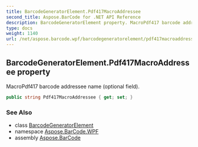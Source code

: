 ```yaml
---
title: BarcodeGeneratorElement.Pdf417MacroAddressee
second_title: Aspose.BarCode for .NET API Reference
description: BarcodeGeneratorElement property. MacroPdf417 barcode addressee name optional field
type: docs
weight: 1140
url: /net/aspose.barcode.wpf/barcodegeneratorelement/pdf417macroaddressee/
---
```

## BarcodeGeneratorElement.Pdf417MacroAddressee property

MacroPdf417 barcode addressee name (optional field).

```csharp
public string Pdf417MacroAddressee { get; set; }
```

### See Also

* class [BarcodeGeneratorElement](../)
* namespace [Aspose.BarCode.WPF](../../../aspose.barcode.wpf/)
* assembly [Aspose.BarCode](../../../)



